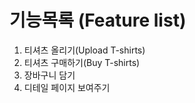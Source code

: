 # 기능목록 (Feature list)
1. 티셔츠 올리기(Upload T-shirts)
2. 티셔츠 구매하기(Buy T-shirts)
3. 장바구니 담기
4. 디테일 페이지 보여주기
